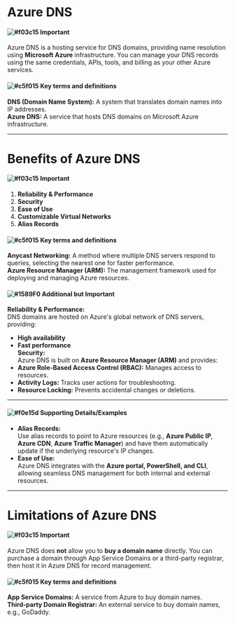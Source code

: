 # **Azure DNS**  
#### ![#f03c15](https://placehold.co/15x15/f03c15/f03c15.png) **Important**  
Azure DNS is a hosting service for DNS domains, providing name resolution using **Microsoft Azure** infrastructure. You can manage your DNS records using the same credentials, APIs, tools, and billing as your other Azure services.

#### ![#c5f015](https://placehold.co/15x15/c5f015/c5f015.png) **Key terms and definitions**  
**DNS (Domain Name System):** A system that translates domain names into IP addresses.  
**Azure DNS:** A service that hosts DNS domains on Microsoft Azure infrastructure.

---

# **Benefits of Azure DNS**  
#### ![#f03c15](https://placehold.co/15x15/f03c15/f03c15.png) **Important**  
1. **Reliability & Performance**  
2. **Security**  
3. **Ease of Use**  
4. **Customizable Virtual Networks**  
5. **Alias Records**

#### ![#c5f015](https://placehold.co/15x15/c5f015/c5f015.png) **Key terms and definitions**  
**Anycast Networking:** A method where multiple DNS servers respond to queries, selecting the nearest one for faster performance.  
**Azure Resource Manager (ARM):** The management framework used for deploying and managing Azure resources.

#### ![#1589F0](https://placehold.co/15x15/1589F0/1589F0.png) **Additional but Important**  
**Reliability & Performance:**  
DNS domains are hosted on Azure's global network of DNS servers, providing:  
- **High availability**  
- **Fast performance**  
**Security:**  
Azure DNS is built on **Azure Resource Manager (ARM)** and provides:  
- **Azure Role-Based Access Control (RBAC):** Manages access to resources.  
- **Activity Logs:** Tracks user actions for troubleshooting.  
- **Resource Locking:** Prevents accidental changes or deletions.

---

#### ![#f0e15d](https://placehold.co/15x15/f0e15d/f0e15d.png) **Supporting Details/Examples**  
- **Alias Records:**  
  Use alias records to point to Azure resources (e.g., **Azure Public IP**, **Azure CDN**, **Azure Traffic Manager**) and have them automatically update if the underlying resource's IP changes.  
- **Ease of Use:**  
  Azure DNS integrates with the **Azure portal, PowerShell, and CLI**, allowing seamless DNS management for both internal and external resources.

---

# **Limitations of Azure DNS**  
#### ![#f03c15](https://placehold.co/15x15/f03c15/f03c15.png) **Important**  
Azure DNS does **not** allow you to **buy a domain name** directly. You can purchase a domain through App Service Domains or a third-party registrar, then host it in Azure DNS for record management.

#### ![#c5f015](https://placehold.co/15x15/c5f015/c5f015.png) **Key terms and definitions**  
**App Service Domains:** A service from Azure to buy domain names.  
**Third-party Domain Registrar:** An external service to buy domain names, e.g., GoDaddy.
